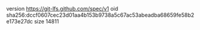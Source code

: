 version https://git-lfs.github.com/spec/v1
oid sha256:dccf0607cec23d01aa4b153b9738a5c67ac53abeadba68659fe58b2e173e27dc
size 14811

